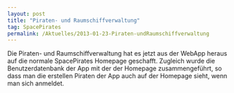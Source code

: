 ```yaml
---
layout: post
title: "Piraten- und Raumschiffverwaltung"
tag: SpacePirates
permalink: /Aktuelles/2013-01-23-Piraten-undRaumschiffverwaltung
---
```


Die Piraten- und Raumschiffverwaltung hat es jetzt aus der WebApp heraus auf die normale SpacePirates Homepage geschafft. Zugleich wurde die Benutzerdatenbank der App mit der der Homepage zusammengeführt, so dass man die erstellen Piraten der App auch auf der Homepage sieht, wenn man sich anmeldet.
